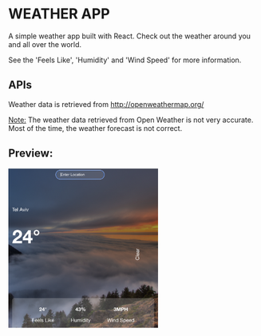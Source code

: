 # WEATHER APP
A simple weather app built with React.
Check out the weather around you and all over the world.

See the 'Feels Like', 'Humidity' and 'Wind Speed' for more information.

## APIs
Weather data is retrieved from http://openweathermap.org/

<u>Note:</u> The weather data retrieved from Open Weather is not very accurate. Most of the time, the weather forecast is not correct.

## Preview:

<img src="https://github.com/yaelshteiman/weather-app/blob/main/src/assets/preview.png" width="300" alt="">

